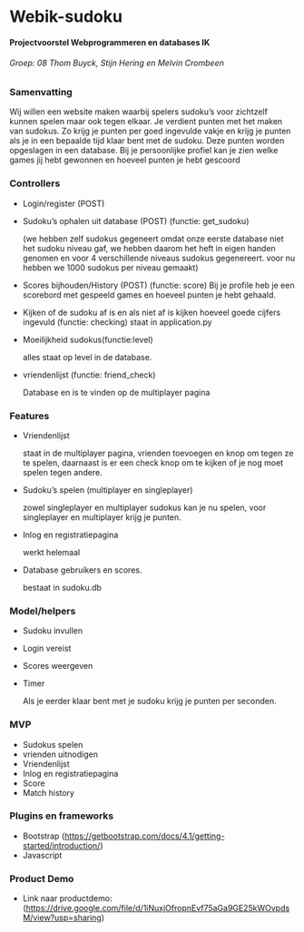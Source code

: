 # Webik-sudoku
#### Projectvoorstel Webprogrammeren en databases IK
###### Groep: 08 Thom Buyck, Stijn Hering en Melvin Crombeen

### Samenvatting

Wij willen een website maken waarbij spelers sudoku’s voor zichtzelf kunnen spelen maar ook tegen elkaar.
Je verdient punten met het maken van sudokus. Zo krijg je punten per goed ingevulde vakje en krijg je punten
als je in een bepaalde tijd klaar bent met de sudoku. Deze punten worden opgeslagen in een database. Bij je persoonlijke profiel kan je zien welke games jij hebt gewonnen en hoeveel punten je hebt gescoord

### Controllers

* Login/register (POST)
* Sudoku’s ophalen uit database (POST) (functie: get_sudoku)

   (we hebben zelf sudokus gegeneert omdat onze eerste database niet het sudoku niveau gaf, we hebben daarom het heft in eigen handen genomen en voor 4 verschillende niveaus sudokus gegenereert.
voor nu hebben we 1000 sudokus per niveau gemaakt)
* Scores bijhouden/History (POST) (functie: score)
   Bij je profile heb je een scorebord met gespeeld games en hoeveel punten je hebt gehaald.
* Kijken of de sudoku af is en als niet af is kijken hoeveel goede cijfers ingevuld (functie: checking)
   staat in application.py
* Moeilijkheid sudokus(functie:level)

   alles staat op level in de database.
* vriendenlijst (functie: friend_check)

   Database en is te vinden op de multiplayer pagina




### Features

* Vriendenlijst

   staat in de multiplayer pagina, vrienden toevoegen en knop om tegen ze te spelen,
   daarnaast is er een check knop om te kijken of je nog moet spelen tegen andere.
* Sudoku’s spelen (multiplayer en singleplayer)

   zowel singleplayer en multiplayer sudokus kan je nu spelen, voor singleplayer en multiplayer krijg je punten.
   
* Inlog en registratiepagina

   werkt helemaal
* Database gebruikers en scores.

   bestaat in sudoku.db

### Model/helpers

* Sudoku invullen
* Login vereist
* Scores weergeven
* Timer

   Als je eerder klaar bent met je sudoku krijg je punten per seconden. 



### MVP

* Sudokus spelen
* vrienden uitnodigen
* Vriendenlijst
* Inlog en registratiepagina
* Score
* Match history

### Plugins en frameworks

* Bootstrap (https://getbootstrap.com/docs/4.1/getting-started/introduction/)
* Javascript

### Product Demo

* Link naar productdemo: (https://drive.google.com/file/d/1iNuxjOfropnEvf75aGa9GE25kWOvpdsM/view?usp=sharing)
